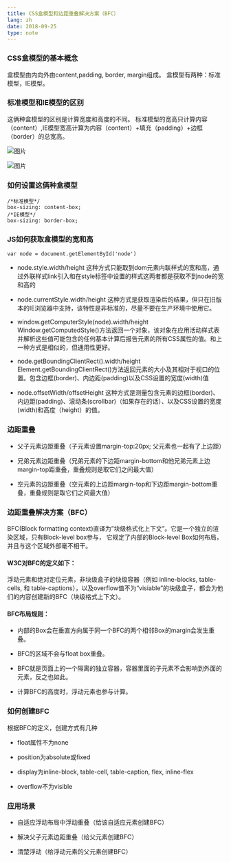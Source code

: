 ```yaml
---
title: CSS盒模型和边距重叠解决方案（BFC）
lang: zh
date: 2018-09-25
type: note
---
```


### CSS盒模型的基本概念

盒模型由内向外由content,padding, border, margin组成。
盒模型有两种：标准模型，IE模型。

### 标准模型和IE模型的区别

这俩种盒模型的区别是计算宽度和高度的不同。
标准模型的宽高只计算内容（content）,IE模型宽高计算为内容（content）+填充（padding）+边框（border）的总宽高。

![图片](https://static.ajiu9.cn/images/20240310214341Gxd31S.png)

![图片](https://static.ajiu9.cn/images/20240310214237UjGOJB.png)

### 如何设置这俩种盒模型

```
/*标准模型*/
box-sizing: content-box;
/*IE模型*/
box-sizing: border-box;
```

### JS如何获取盒模型的宽和高

```
var node = document.getElementById('node')
```

- node.style.width/height
  这种方式只能取到dom元素内联样式的宽和高，通过外联样式link引入和在style标签中设置的样式这两者都是获取不到node的宽和高的

- node.currentStyle.width/height
  这种方式是获取渲染后的结果，但只在旧版本的IE浏览器中支持，该特性是非标准的，尽量不要在生产环境中使用它。

- window.getComputerStyle(node).width/height
  Window.getComputedStyle()方法返回一个对象，该对象在应用活动样式表并解析这些值可能包含的任何基本计算后报告元素的所有CSS属性的值。和上一种方式是相似的，但通用性更好。
- node.getBoundingClientRect().width/height
  Element.getBoundingClientRect()方法返回元素的大小及其相对于视口的位置。包含边框(border)、内边距(padding)以及CSS设置的宽度(width)值

- node.offsetWidth/offsetHeight
  这种方式是测量包含元素的边框(border)、内边距(padding)、滚动条(scrollbar)（如果存在的话）、以及CSS设置的宽度(width)和高度（height）的值。

### 边距重叠

- 父子元素边距重叠（子元素设置margin-top:20px; 父元素也一起有了上边距）

- 兄弟元素边距重叠（兄弟元素的下边距margin-bottom和他兄弟元素上边margin-top距重叠，重叠规则是取它们之间最大值）

- 空元素的边距重叠（空元素的上边距margin-top和下边距margin-bottom重叠，重叠规则是取它们之间最大值）

### 边距重叠解决方案（BFC）

BFC(Block formatting context)直译为”块级格式化上下文”。它是一个独立的渲染区域，只有Block-level box参与， 它规定了内部的Block-level Box如何布局，并且与这个区域外部毫不相干。

#### W3C对BFC的定义如下：

浮动元素和绝对定位元素，非块级盒子的块级容器（例如 inline-blocks, table-cells, 和 table-captions），以及overflow值不为“visiable”的块级盒子，都会为他们的内容创建新的BFC（块级格式上下文）。

#### BFC布局规则：

- 内部的Box会在垂直方向属于同一个BFC的两个相邻Box的margin会发生重叠。

- BFC的区域不会与float box重叠。

- BFC就是页面上的一个隔离的独立容器，容器里面的子元素不会影响到外面的元素，反之也如此。

- 计算BFC的高度时，浮动元素也参与计算。

### 如何创建BFC

根据BFC的定义，创建方式有几种

- float属性不为none

- position为absolute或fixed

- display为inline-block, table-cell, table-caption, flex, inline-flex

- overflow不为visible

### 应用场景

- 自适应浮动布局中浮动重叠（给该自适应元素创建BFC）

- 解决父子元素边距重叠（给父元素创建BFC）

- 清楚浮动（给浮动元素的父元素创建BFC）
